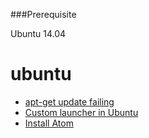 ###Prerequisite

Ubuntu 14.04

ubuntu
======

- [apt-get update failing](https://github.com/mlin6436/eden/blob/master/ubuntu/apt-get%20update%20failing.md)
- [Custom launcher in Ubuntu](https://github.com/mlin6436/eden/blob/master/ubuntu/custom%20launcher%20in%20ubuntu.md)
- [Install Atom](https://github.com/mlin6436/eden/blob/master/ubuntu/install%20atom.md)
